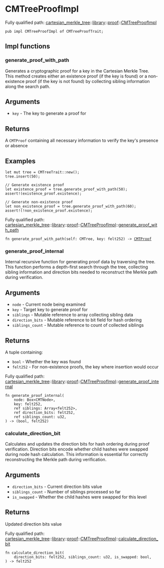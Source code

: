 # CMTreeProofImpl

Fully qualified path: [cartesian_merkle_tree](./cartesian_merkle_tree.md)::[library](./cartesian_merkle_tree-library.md)::[proof](./cartesian_merkle_tree-library-proof.md)::[CMTreeProofImpl](./cartesian_merkle_tree-library-proof-CMTreeProofImpl.md)

<pre><code class="language-cairo">pub impl CMTreeProofImpl of CMTreeProofTrait;</code></pre>

## Impl functions

### generate_proof_with_path

Generates a cryptographic proof for a key in the Cartesian Merkle Tree.
This method creates either an existence proof (if the key is found) or a non-existence
proof (if the key is not found) by collecting sibling information along the search path.
## Arguments

- `key` - The key to generate a proof for
## Returns

A `CMTProof` containing all necessary information to verify the key's presence or absence
## Examples

```cairo
let mut tree = CMTreeTrait::new();
tree.insert(50);

// Generate existence proof
let existence_proof = tree.generate_proof_with_path(50);
assert!(existence_proof.existence);

// Generate non-existence proof
let non_existence_proof = tree.generate_proof_with_path(60);
assert!(!non_existence_proof.existence);
```

Fully qualified path: [cartesian_merkle_tree](./cartesian_merkle_tree.md)::[library](./cartesian_merkle_tree-library.md)::[proof](./cartesian_merkle_tree-library-proof.md)::[CMTreeProofImpl](./cartesian_merkle_tree-library-proof-CMTreeProofImpl.md)::[generate_proof_with_path](./cartesian_merkle_tree-library-proof-CMTreeProofImpl.md#generate_proof_with_path)

<pre><code class="language-cairo">fn generate_proof_with_path(self: CMTree, key: felt252) -&gt; <a href="cartesian_merkle_tree-library-proof-CMTProof.html">CMTProof</a></code></pre>


### generate_proof_internal

Internal recursive function for generating proof data by traversing the tree.
This function performs a depth-first search through the tree, collecting sibling
information and direction bits needed to reconstruct the Merkle path during verification.
## Arguments

- `node` - Current node being examined
- `key` - Target key to generate proof for
- `siblings` - Mutable reference to array collecting sibling data
- `direction_bits` - Mutable reference to bit field for hash ordering
- `siblings_count` - Mutable reference to count of collected siblings
## Returns

A tuple containing:
- `bool` - Whether the key was found
- `felt252` - For non-existence proofs, the key where insertion would occur

Fully qualified path: [cartesian_merkle_tree](./cartesian_merkle_tree.md)::[library](./cartesian_merkle_tree-library.md)::[proof](./cartesian_merkle_tree-library-proof.md)::[CMTreeProofImpl](./cartesian_merkle_tree-library-proof-CMTreeProofImpl.md)::[generate_proof_internal](./cartesian_merkle_tree-library-proof-CMTreeProofImpl.md#generate_proof_internal)

<pre><code class="language-cairo">fn generate_proof_internal(
    node: Box&lt;CMTNode&gt;,
    key: felt252,
    ref siblings: Array&lt;felt252&gt;,
    ref direction_bits: felt252,
    ref siblings_count: u32,
) -&gt; (bool, felt252)</code></pre>


### calculate_direction_bit

Calculates and updates the direction bits for hash ordering during proof verification.
Direction bits encode whether child hashes were swapped during node hash calculation.
This information is essential for correctly reconstructing the Merkle path during
verification.
## Arguments

- `direction_bits` - Current direction bits value
- `siblings_count` - Number of siblings processed so far
- `is_swapped` - Whether the child hashes were swapped for this level
## Returns

Updated direction bits value

Fully qualified path: [cartesian_merkle_tree](./cartesian_merkle_tree.md)::[library](./cartesian_merkle_tree-library.md)::[proof](./cartesian_merkle_tree-library-proof.md)::[CMTreeProofImpl](./cartesian_merkle_tree-library-proof-CMTreeProofImpl.md)::[calculate_direction_bit](./cartesian_merkle_tree-library-proof-CMTreeProofImpl.md#calculate_direction_bit)

<pre><code class="language-cairo">fn calculate_direction_bit(
    direction_bits: felt252, siblings_count: u32, is_swapped: bool,
) -&gt; felt252</code></pre>


